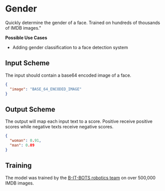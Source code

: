 # Gender
Quickly determine the gender of a face. Trained on hundreds of thousands of IMDB images."

**Possible Use Cases**
  * Adding gender classification to a face detection system


## Input Scheme
The input should contain a base64 encoded image of a face. 
``` json
{
  "image": "BASE_64_ENCODED_IMAGE"
}
```

## Output Scheme
The output will map each input text to a score. Positive receive positive scores while negative texts receive negative 
scores. 
 
``` json
{
  "woman": 0.91,
  "man": 0.09
}
```


## Training
The model was trained by the [B-IT-BOTS robotics team][1] on over 500,000 IMDB images. 


[1]: https://mas-group.inf.h-brs.de/?page_id=622
